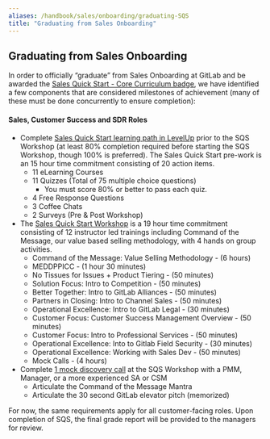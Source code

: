 ```yaml
---
aliases: /handbook/sales/onboarding/graduating-SQS
title: "Graduating from Sales Onboarding"
---
```








## Graduating from Sales Onboarding

In order to officially “graduate” from Sales Onboarding at GitLab and be awarded the [Sales Quick Start - Core Curriculum badge](https://gitlab.badgr.com/public/badges/4zi-duhsTHG-jtWFYVgGRQ), we have identified a few components that are considered milestones of achievement (many of these must be done concurrently to ensure completion):

#### Sales, Customer Success and SDR Roles

- Complete [Sales Quick Start learning path in LevelUp](https://levelup.gitlab.com/courses/sales-quick-start) prior to the SQS Workshop (at least 80% completion required before starting the SQS Workshop, though 100% is preferred). The Sales Quick Start pre-work is an 15 hour time commitment consisting of 20 action items.
   - 11 eLearning Courses
   - 11 Quizzes (Total of 75 multiple choice questions)
     - You must score 80% or better to pass each quiz.
   - 4 Free Response Questions
   - 3 Coffee Chats
   - 2 Surveys (Pre & Post Workshop)
- The [Sales Quick Start Workshop](/handbook/sales/onboarding/SQS-workshop/#sqs-remote-agenda) is a 19 hour time commitment consisting of 12 instructor led trainings including Command of the Message, our value based selling methodology, with 4 hands on group activities.
   - Command of the Message: Value Selling Methodology - (6 hours)
   - MEDDPPICC - (1 hour 30 minutes)
   - No Tissues for Issues + Product Tiering - (50 minutes)
   - Solution Focus: Intro to Competition - (50 minutes)
   - Better Together: Intro to GitLab Alliances - (50 minutes)
   - Partners in Closing: Intro to Channel Sales - (50 minutes)
   - Operational Excellence: Intro to GitLab Legal - (30 minutes)
   - Customer Focus: Customer Success Management Overview - (50 minutes)
   - Customer Focus: Intro to Professional Services - (50 minutes)
   - Operational Excellence: Into to Gitlab Field Security - (30 minutes)
   - Operational Excellence: Working with Sales Dev - (50 minutes)
   - Mock Calls - (4 hours)
- Complete [1 mock discovery call](https://docs.google.com/document/d/12YiOIVKA6BirVRWRnIO8sd0qfwQOPLfXsUADluJvM3Y/edit?usp=sharing) at the SQS Workshop with a PMM, Manager, or a more experienced SA or CSM
   - Articulate the Command of the Message Mantra
   - Articulate the 30 second GitLab elevator pitch (memorized)

For now, the same requirements apply for all customer-facing roles. Upon completion of SQS, the final grade report will be provided to the managers for review.
